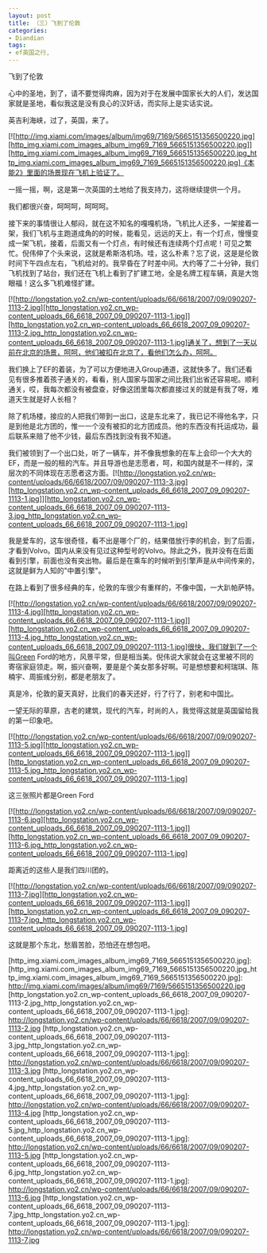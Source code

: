 ```yaml
---
layout: post
title: （三）飞到了伦敦
categories:
- Diandian
tags:
- ef英国之行, 
---
```

飞到了伦敦

心中的圣地，到了，请不要觉得肉麻，因为对于在发展中国家长大的人们，发达国家就是圣地，看似我这是没有良心的汉奸话，而实际上是实话实说。

英吉利海峡，过了，英国，来了。

[![http://img.xiami.com/images/album/img69/7169/5665151356500220.jpg][http_img.xiami.com_images_album_img69_7169_5665151356500220.jpg]][http_img.xiami.com_images_album_img69_7169_5665151356500220.jpg_http_img.xiami.com_images_album_img69_7169_5665151356500220.jpg]《本能2》里面的场景现在飞机上验证了。

一摇一摇，啊，这是第一次英国的土地给了我支持力，这将继续提供一个月。

我们都很兴奋，呵呵呵，呵呵呵。

接下来的事情很让人郁闷，就在这不知名的嘎嘎机场，飞机比人还多，一架接着一架，我们飞机与主跑道成角的的时候，能看见，远远的天上，有一个灯点，慢慢变成一架飞机，接着，后面又有一个灯点，有时候还有连续两个灯点呢！可见之繁忙。倪伟伸了个头来说，这就是希斯洛机场。哇，这么朴素？忘了说，这是是伦敦时间下午四点左右，飞机给对的。我早昏在了时差中间。大约等了二十分钟，我们飞机找到了站台，我们还在飞机上看到了扩建工地，全是名牌工程车辆，真是大饱眼福！这么多飞机难怪扩建。

[![http://longstation.yo2.cn/wp-content/uploads/66/6618/2007/09/090207-1113-2.jpg][http_longstation.yo2.cn_wp-content_uploads_66_6618_2007_09_090207-1113-1.jpg]][http_longstation.yo2.cn_wp-content_uploads_66_6618_2007_09_090207-1113-2.jpg_http_longstation.yo2.cn_wp-content_uploads_66_6618_2007_09_090207-1113-1.jpg]通关了，想到了一天以前在北京的场景，呵呵，他们被扣在北京了，看他们怎么办，呵呵。

我们换上了EF的着装，为了可以方便地进入Group通道，这就快多了。我们还看见有很多推着孩子通关的，看看，别人国家与国家之间比我们出省还容易呢。顺利通关，哎，我每次都没有被盘查，好像这团里每次都直接过关的就是有我了呀，难道天生就是好人长相？

除了机场楼，接应的人把我们带到一出口，这是东北来了，我已记不得他名字，只是到他是北方团的，惟一一个没有被扣的北方团成员。他的东西没有托运成功，最后联系来赔了他不少钱，最后东西找到没有我不知道。

我们被领到了一个出口处，听了一辆车，并不像我想象的在车上会印一个大大的EF，而是一般的租的汽车。并且导游也是志愿者，呵，和国内就是不一样的，深层次的不同体现在志愿者这方面。[![http://longstation.yo2.cn/wp-content/uploads/66/6618/2007/09/090207-1113-3.jpg][http_longstation.yo2.cn_wp-content_uploads_66_6618_2007_09_090207-1113-1.jpg]][http_longstation.yo2.cn_wp-content_uploads_66_6618_2007_09_090207-1113-3.jpg_http_longstation.yo2.cn_wp-content_uploads_66_6618_2007_09_090207-1113-1.jpg]

我是爱车的，这车很奇怪，看不出是哪个厂的，结果借放行李的机会，到了后面，才看到Volvo。国内从来没有见过这种型号的Volvo。除此之外，我并没有在后面看到引擎，前面也没有突出物。最后是在乘车的时候听到引擎声是从中间传来的，这就是鲜为人知的"中置引擎"。

在路上看到了很多经典的车，伦敦的车很少有重样的，不像中国，一大趴帕萨特。

[![http://longstation.yo2.cn/wp-content/uploads/66/6618/2007/09/090207-1113-4.jpg][http_longstation.yo2.cn_wp-content_uploads_66_6618_2007_09_090207-1113-1.jpg]][http_longstation.yo2.cn_wp-content_uploads_66_6618_2007_09_090207-1113-4.jpg_http_longstation.yo2.cn_wp-content_uploads_66_6618_2007_09_090207-1113-1.jpg]很快，我们就到了一个叫Green Ford的地方，风景平常，但是相当美。倪伟说大家就会在这里被不同的寄宿家庭领走。啊，振兴奋啊，要是是个美女那多好啊。可是想想要和柯瑞琪、陈楠宇、周振彧分别，都是老朋友了。

真是冷，伦敦的夏天真好，比我们的春天还好，行了行了，别老和中国比。

一望无际的草原，古老的建筑，现代的汽车，时尚的人，我觉得这就是英国留给我的第一印象吧。

[![http://longstation.yo2.cn/wp-content/uploads/66/6618/2007/09/090207-1113-5.jpg][http_longstation.yo2.cn_wp-content_uploads_66_6618_2007_09_090207-1113-1.jpg]][http_longstation.yo2.cn_wp-content_uploads_66_6618_2007_09_090207-1113-5.jpg_http_longstation.yo2.cn_wp-content_uploads_66_6618_2007_09_090207-1113-1.jpg]

这三张照片都是Green Ford

[![http://longstation.yo2.cn/wp-content/uploads/66/6618/2007/09/090207-1113-6.jpg][http_longstation.yo2.cn_wp-content_uploads_66_6618_2007_09_090207-1113-1.jpg]][http_longstation.yo2.cn_wp-content_uploads_66_6618_2007_09_090207-1113-6.jpg_http_longstation.yo2.cn_wp-content_uploads_66_6618_2007_09_090207-1113-1.jpg]

距离近的这些人是我们四川团的。

[![http://longstation.yo2.cn/wp-content/uploads/66/6618/2007/09/090207-1113-7.jpg][http_longstation.yo2.cn_wp-content_uploads_66_6618_2007_09_090207-1113-1.jpg]][http_longstation.yo2.cn_wp-content_uploads_66_6618_2007_09_090207-1113-7.jpg_http_longstation.yo2.cn_wp-content_uploads_66_6618_2007_09_090207-1113-1.jpg]

这就是那个东北，愁眉苦脸，恐怕还在想包吧。


[http_img.xiami.com_images_album_img69_7169_5665151356500220.jpg]: 
[http_img.xiami.com_images_album_img69_7169_5665151356500220.jpg_http_img.xiami.com_images_album_img69_7169_5665151356500220.jpg]: http://img.xiami.com/images/album/img69/7169/5665151356500220.jpg
[http_longstation.yo2.cn_wp-content_uploads_66_6618_2007_09_090207-1113-2.jpg_http_longstation.yo2.cn_wp-content_uploads_66_6618_2007_09_090207-1113-1.jpg]: http://longstation.yo2.cn/wp-content/uploads/66/6618/2007/09/090207-1113-2.jpg
[http_longstation.yo2.cn_wp-content_uploads_66_6618_2007_09_090207-1113-3.jpg_http_longstation.yo2.cn_wp-content_uploads_66_6618_2007_09_090207-1113-1.jpg]: http://longstation.yo2.cn/wp-content/uploads/66/6618/2007/09/090207-1113-3.jpg
[http_longstation.yo2.cn_wp-content_uploads_66_6618_2007_09_090207-1113-4.jpg_http_longstation.yo2.cn_wp-content_uploads_66_6618_2007_09_090207-1113-1.jpg]: http://longstation.yo2.cn/wp-content/uploads/66/6618/2007/09/090207-1113-4.jpg
[http_longstation.yo2.cn_wp-content_uploads_66_6618_2007_09_090207-1113-5.jpg_http_longstation.yo2.cn_wp-content_uploads_66_6618_2007_09_090207-1113-1.jpg]: http://longstation.yo2.cn/wp-content/uploads/66/6618/2007/09/090207-1113-5.jpg
[http_longstation.yo2.cn_wp-content_uploads_66_6618_2007_09_090207-1113-6.jpg_http_longstation.yo2.cn_wp-content_uploads_66_6618_2007_09_090207-1113-1.jpg]: http://longstation.yo2.cn/wp-content/uploads/66/6618/2007/09/090207-1113-6.jpg
[http_longstation.yo2.cn_wp-content_uploads_66_6618_2007_09_090207-1113-7.jpg_http_longstation.yo2.cn_wp-content_uploads_66_6618_2007_09_090207-1113-1.jpg]: http://longstation.yo2.cn/wp-content/uploads/66/6618/2007/09/090207-1113-7.jpg

